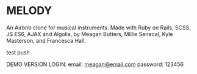 # MELODY

An Airbnb clone for musical instruments. Made with Ruby on Rails, SCSS, JS ES6, AJAX and Algolia, by Meagan Butters, Millie Senecal, Kyle Masterson, and Francesca Hall.

test push

DEMO VERSION LOGIN:
email: meagan@email.com
password: 123456

